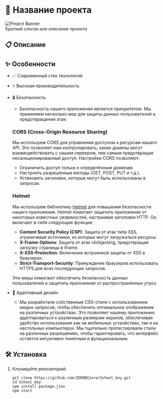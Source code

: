 # 🚀 Название проекта

![Project Banner](https://via.placeholder.com/1200x400?text=Project+Banner)  
*Краткий слоган или описание проекта*

## 📋 Описание


## ✨ Особенности

* ✅ Современный стек технологий
* ⚡ Высокая производительность
* 🔒 Безопасность
  - Безопасность нашего приложения является приоритетом. Мы применяем несколько мер для защиты данных пользователей и предотвращения атак:
  
  ### CORS (Cross-Origin Resource Sharing)
  Мы используем CORS для управления доступом к ресурсам нашего API. Это позволяет нам контролировать, какие домены могут взаимодействовать с нашим сервером, тем самым предотвращая несанкционированный доступ. Настройки CORS позволяют:
  - Ограничить доступ только к определённым доменам.
  - Настроить разрешённые методы (GET, POST, PUT и т.д.).
  - Установить заголовки, которые могут быть использованы в запросах.
  
  ### Helmet
  Мы используем библиотеку [Helmet](https://helmetjs.github.io/) для повышения безопасности нашего приложения. Helmet помогает защитить приложение от некоторых известных уязвимостей, настраивая заголовки HTTP. Он включает в себя следующие функции:
  
  - **Content Security Policy (CSP)**: Защита от атак типа XSS, ограничивая источники, из которых могут загружаться ресурсы.
  - **X-Frame-Options**: Защита от атак clickjacking, предотвращая загрузку страницы в iframe.
  - **X-XSS-Protection**: Включение встроенной защиты от XSS в браузерах.
  - **Strict-Transport-Security**: Принуждение браузеров использовать HTTPS для всех последующих запросов.
  
  Эти меры помогают обеспечить безопасность данных пользователей и защитить приложение от распространённых угроз.
* 📱 Адаптивный дизайн
  - Мы разработали собственные CSS-стили с использованием медиа-запросов, чтобы обеспечить оптимальное отображение на различных устройствах. Это позволяет нашему приложению адаптироваться к различным размерам экранов, обеспечивая удобство использования как на мобильных устройствах, так и на настольных компьютерах. Мы тщательно протестировали стили на различных разрешениях, чтобы гарантировать, что интерфейс остается интуитивно понятным и функциональным.

## 🛠 Установка

1. Клонируйте репозиторий:
   ```
   git clone https://github.com/ZERONIzero/School_boy.git
   cd School_boy
   npm install package.json
   npm start
   ```
